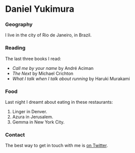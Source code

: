 # Daniel Yukimura

### Geography

I live in the city of Rio de Janeiro, in Brazil.

### Reading

The last three books I read:

- *Call me by your name* by André Aciman
- *The Next* by Michael Crichton
- *What I talk when I talk about running* by Haruki Murakami


### Food

Last night I dreamt about eating in these restaurants:

1. Linger in Denver.
2. Azura in Jerusalem.
3. Gemma in New York City.

### Contact

The best way to get in touch with me is [on Twitter](https://twitter.com/YukimuraDaniel).
